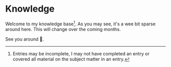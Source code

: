# Knowledge

Welcome to my knowledge base[^1]. As you may see, it's a wee bit sparse around here. This will change over the coming months.

See you around 👋. 

[^1]: Entries may be incomplete, I may not have completed an entry or covered all material on the subject matter in an entry. 